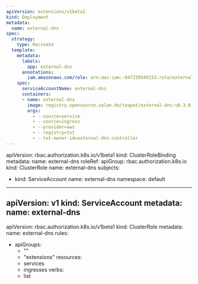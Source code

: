 ```yaml
---
apiVersion: extensions/v1beta1
kind: Deployment
metadata:
  name: external-dns
spec:
  strategy:
    type: Recreate
  template:
    metadata:
      labels:
        app: external-dns
      annotations:
        iam.amazonaws.com/role: arn:aws:iam::847239549153:role/external_dns_controller
    spec:
      serviceAccountName: external-dns
      containers:
      - name: external-dns
        image: registry.opensource.zalan.do/teapot/external-dns:v0.3.0
        args:
          - --source=service
          - --source=ingress
          - --provider=aws
          - --registry=txt
          - --txt-owner-id=external-dns-controller
---
```

apiVersion: rbac.authorization.k8s.io/v1beta1
kind: ClusterRoleBinding
metadata:
  name: external-dns
roleRef:
  apiGroup: rbac.authorization.k8s.io
  kind: ClusterRole
  name: external-dns
subjects:
  - kind: ServiceAccount
    name: external-dns
    namespace: default
---
apiVersion: v1
kind: ServiceAccount
metadata:
  name: external-dns
---
apiVersion: rbac.authorization.k8s.io/v1beta1
kind: ClusterRole
metadata:
  name: external-dns
rules:
- apiGroups:
  - ""
  - "extensions"
  resources:
  - services
  - ingresses
  verbs:
  - list
